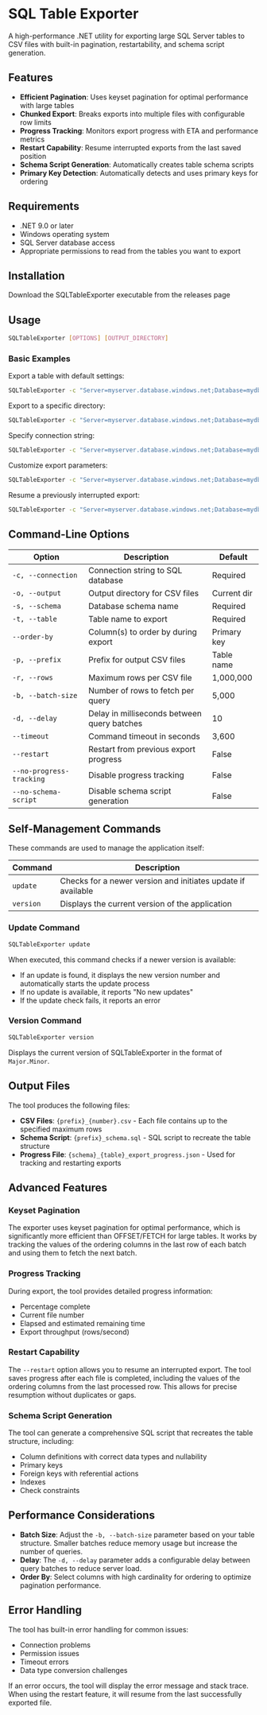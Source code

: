 # SQL Table Exporter

A high-performance .NET utility for exporting large SQL Server tables to CSV files with built-in pagination, restartability, and schema script generation.

## Features

- **Efficient Pagination**: Uses keyset pagination for optimal performance with large tables
- **Chunked Export**: Breaks exports into multiple files with configurable row limits
- **Progress Tracking**: Monitors export progress with ETA and performance metrics
- **Restart Capability**: Resume interrupted exports from the last saved position
- **Schema Script Generation**: Automatically creates table schema scripts
- **Primary Key Detection**: Automatically detects and uses primary keys for ordering

## Requirements

- .NET 9.0 or later
- Windows operating system
- SQL Server database access
- Appropriate permissions to read from the tables you want to export

## Installation

Download the SQLTableExporter executable from the releases page

## Usage

```bash
SQLTableExporter [OPTIONS] [OUTPUT_DIRECTORY]
```

### Basic Examples

Export a table with default settings:
```bash
SQLTableExporter -c "Server=myserver.database.windows.net;Database=mydb;Authentication=Active Directory Default;" -s dbo -t Users --order-by "Id"
```

Export to a specific directory:
```bash
SQLTableExporter -c "Server=myserver.database.windows.net;Database=mydb;Authentication=Active Directory Default;" -s dbo -t Stats --order-by "User" -o ./exports
```

Specify connection string:
```bash
SQLTableExporter -c "Server=myserver.database.windows.net;Database=mydb;Authentication=Active Directory Default;" -s dbo -t Products -o ./exports
```

Customize export parameters:
```bash
SQLTableExporter -c "Server=myserver.database.windows.net;Database=mydb;Authentication=Active Directory Default;" -s dbo -t Orders --order-by "OrderDate, OrderId" --rows 500000 ./exports
```

Resume a previously interrupted export:
```bash
SQLTableExporter -c "Server=myserver.database.windows.net;Database=mydb;Authentication=Active Directory Default;" -s dbo -t LargeTable --restart
```

## Command-Line Options

| Option                   | Description                                             | Default        |
|--------------------------|---------------------------------------------------------|----------------|
| `-c, --connection`       | Connection string to SQL database                       | Required       |
| `-o, --output`           | Output directory for CSV files                          | Current dir    |
| `-s, --schema`           | Database schema name                                    | Required       |
| `-t, --table`            | Table name to export                                    | Required       |
| `--order-by`             | Column(s) to order by during export                     | Primary key    |
| `-p, --prefix`           | Prefix for output CSV files                             | Table name     |
| `-r, --rows`             | Maximum rows per CSV file                               | 1,000,000      |
| `-b, --batch-size`       | Number of rows to fetch per query                       | 5,000          |
| `-d, --delay`            | Delay in milliseconds between query batches             | 10             |
| `--timeout`              | Command timeout in seconds                              | 3,600          |
| `--restart`              | Restart from previous export progress                   | False          |
| `--no-progress-tracking` | Disable progress tracking                               | False          |
| `--no-schema-script`     | Disable schema script generation                        | False          |

## Self-Management Commands

These commands are used to manage the application itself:

| Command                  | Description                                                    |
|--------------------------|----------------------------------------------------------------|
| `update`                 | Checks for a newer version and initiates update if available   |
| `version`                | Displays the current version of the application                |

### Update Command

```bash
SQLTableExporter update
```

When executed, this command checks if a newer version is available:
- If an update is found, it displays the new version number and automatically starts the update process
- If no update is available, it reports "No new updates"
- If the update check fails, it reports an error

### Version Command

```bash
SQLTableExporter version
```

Displays the current version of SQLTableExporter in the format of `Major.Minor`.

## Output Files

The tool produces the following files:

- **CSV Files**: `{prefix}_{number}.csv` - Each file contains up to the specified maximum rows
- **Schema Script**: `{prefix}_schema.sql` - SQL script to recreate the table structure
- **Progress File**: `{schema}_{table}_export_progress.json` - Used for tracking and restarting exports

## Advanced Features

### Keyset Pagination

The exporter uses keyset pagination for optimal performance, which is significantly more efficient than OFFSET/FETCH for large tables. It works by tracking the values of the ordering columns in the last row of each batch and using them to fetch the next batch.

### Progress Tracking

During export, the tool provides detailed progress information:
- Percentage complete
- Current file number
- Elapsed and estimated remaining time
- Export throughput (rows/second)

### Restart Capability

The `--restart` option allows you to resume an interrupted export. The tool saves progress after each file is completed, including the values of the ordering columns from the last processed row. This allows for precise resumption without duplicates or gaps.

### Schema Script Generation

The tool can generate a comprehensive SQL script that recreates the table structure, including:
- Column definitions with correct data types and nullability
- Primary keys
- Foreign keys with referential actions
- Indexes
- Check constraints

## Performance Considerations

- **Batch Size**: Adjust the `-b, --batch-size` parameter based on your table structure. Smaller batches reduce memory usage but increase the number of queries.
- **Delay**: The `-d, --delay` parameter adds a configurable delay between query batches to reduce server load.
- **Order By**: Select columns with high cardinality for ordering to optimize pagination performance.

## Error Handling

The tool has built-in error handling for common issues:
- Connection problems
- Permission issues
- Timeout errors
- Data type conversion challenges

If an error occurs, the tool will display the error message and stack trace. When using the restart feature, it will resume from the last successfully exported file.
